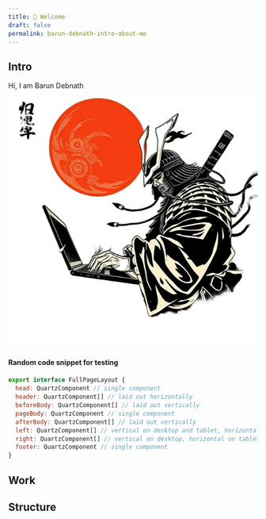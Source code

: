```yaml
---
title: 👋 Welcome
draft: false
permalink: barun-debnath-intro-about-me
---
```


## Intro
Hi, I am Barun Debnath

![My inspiration](./attachments/about-me.png)

#### Random code snippet for testing
```js
export interface FullPageLayout {
  head: QuartzComponent // single component
  header: QuartzComponent[] // laid out horizontally
  beforeBody: QuartzComponent[] // laid out vertically
  pageBody: QuartzComponent // single component
  afterBody: QuartzComponent[] // laid out vertically
  left: QuartzComponent[] // vertical on desktop and tablet, horizontal on mobile
  right: QuartzComponent[] // vertical on desktop, horizontal on tablet and mobile
  footer: QuartzComponent // single component
}
```

## Work

## Structure
